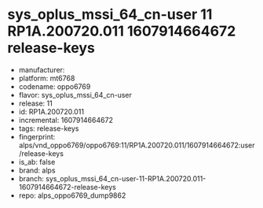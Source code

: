 # sys_oplus_mssi_64_cn-user 11 RP1A.200720.011 1607914664672 release-keys
- manufacturer: 
- platform: mt6768
- codename: oppo6769
- flavor: sys_oplus_mssi_64_cn-user
- release: 11
- id: RP1A.200720.011
- incremental: 1607914664672
- tags: release-keys
- fingerprint: alps/vnd_oppo6769/oppo6769:11/RP1A.200720.011/1607914664672:user/release-keys
- is_ab: false
- brand: alps
- branch: sys_oplus_mssi_64_cn-user-11-RP1A.200720.011-1607914664672-release-keys
- repo: alps_oppo6769_dump9862

